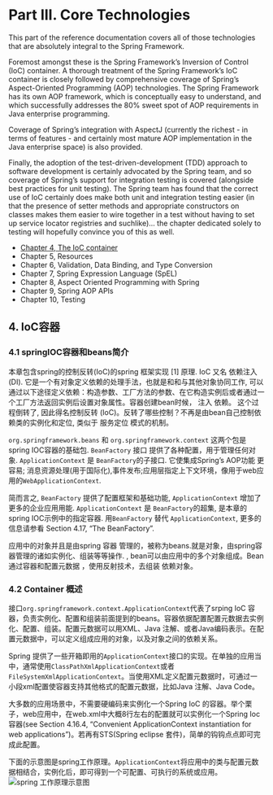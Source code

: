 # Part III. Core Technologies

This part of the reference documentation covers all of those technologies that are absolutely integral to the Spring Framework.

Foremost amongst these is the Spring Framework’s Inversion of Control (IoC) container. A thorough treatment of the Spring Framework’s IoC container is closely followed by comprehensive coverage of Spring’s Aspect-Oriented Programming (AOP) technologies. The Spring Framework has its own AOP framework, which is conceptually easy to understand, and which successfully addresses the 80% sweet spot of AOP requirements in Java enterprise programming.

Coverage of Spring’s integration with AspectJ (currently the richest - in terms of features - and certainly most mature AOP implementation in the Java enterprise space) is also provided.

Finally, the adoption of the test-driven-development (TDD) approach to software development is certainly advocated by the Spring team, and so coverage of Spring’s support for integration testing is covered (alongside best practices for unit testing). The Spring team has found that the correct use of IoC certainly does make both unit and integration testing easier (in that the presence of setter methods and appropriate constructors on classes makes them easier to wire together in a test without having to set up service locator registries and suchlike)… the chapter dedicated solely to testing will hopefully convince you of this as well.

* [Chapter 4, The IoC container](#beans)
* Chapter 5, Resources
* Chapter 6, Validation, Data Binding, and Type Conversion
* Chapter 7, Spring Expression Language (SpEL)
* Chapter 8, Aspect Oriented Programming with Spring
* Chapter 9, Spring AOP APIs
* Chapter 10, Testing

## <span id="beans">4. IoC容器</span>
### 4.1 springIOC容器和beans简介
本章包含spring的控制反转(IoC)的spring 框架实现 [1] 原理. IoC 又名 依赖注入 (DI). 它是一个有对象定义依赖的处理手法，也就是和和与其他对象协同工作, 可以通过以下途径定义依赖：构造参数、工厂方法的参数、在它构造实例后或者通过一个工厂方法返回实例后设置对象属性。容器创建bean时候， 注入 依赖。 这个过程倒转了, 因此得名控制反转 (IoC)。反转了哪些控制？不再是由bean自己控制依赖类的实例化和定位, 类似于 服务定位 模式的机制。


`org.springframework.beans` 和 `org.springframework.context` 这两个包是spring IOC容器的基础包. `BeanFactory` 接口 提供了各种配置，用于管理任何对象. `ApplicationContext` 是 `BeanFactory`的子接口. 它使集成Spring’s AOP功能 更容易; 消息资源处理(用于国际化),事件发布;应用层指定上下文环境，像用于web应用的`WebApplicationContext`.

简而言之, `BeanFactory` 提供了配置框架和基础功能, `ApplicationContext` 增加了更多的企业应用用能. `ApplicationContext` 是 `BeanFactory`的超集, 是本章的spring IOC示例中的指定容器. 用`BeanFactory` 替代 `ApplicationContext`, 更多的信息请参看 Section 4.17, “The BeanFactory”.

应用中的对象并且是由spring 容器 管理的，被称为beans.就是对象，由spring容器管理的诸如实例化、组装等等操作. , bean可以由应用中的多个对象组成。Bean通过容器和配置元数据 ，使用反射技术，去组装 依赖对象。

### 4.2 Container 概述
接口`org.springframework.context.ApplicationContext`代表了srping IoC 容器，负责实例化、配置和组装前面提到的beans。容器依据配置配置元数据去实例化、配置、组装。配置元数据可以用XML、Java 注解、或者Java编码表示。在配置元数据中，可以定义组成应用的对象，以及对象之间的依赖关系。

Spring 提供了一些开箱即用的`ApplicationContext`接口的实现。在单独的应用当中，通常使用`ClassPathXmlApplicationContext`或者`FileSystemXmlApplicationContext`。当使用XML定义配置元数据时，可通过一小段xml配置使容器支持其他格式的配置元数据，比如Java 注解、Java Code。


大多数的应用场景中，不需要硬编码来实例化一个Spring IoC 的容器。举个栗子，web应用中，在web.xml中大概8行左右的配置就可以实例化一个Spring Ioc容器(see Section 4.16.4, “Convenient ApplicationContext instantiation for web applications”)。若再有STS(Spring eclipse 套件)，简单的钩钩点点即可完成此配置。

下面的示意图是spring工作原理。`ApplicationContext`将应用中的类与配置元数据相结合，实例化后，即可得到一个可配置、可执行的系统或应用。
![spring 工作原理示意图](http://docs.spring.io/spring/docs/4.0.5.RELEASE/spring-framework-reference/htmlsingle/images/container-magic.png)

